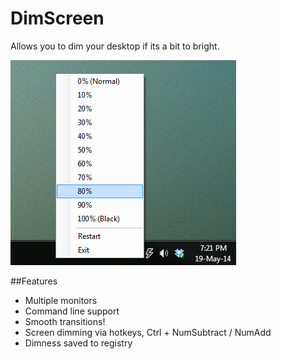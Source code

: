 DimScreen
=========

Allows you to dim your desktop if its a bit to bright.

![Preview](PREVIEW.png)

##Features
- Multiple monitors
- Command line support
- Smooth transitions!
- Screen dimming via hotkeys, Ctrl + NumSubtract / NumAdd
- Dimness saved to registry

